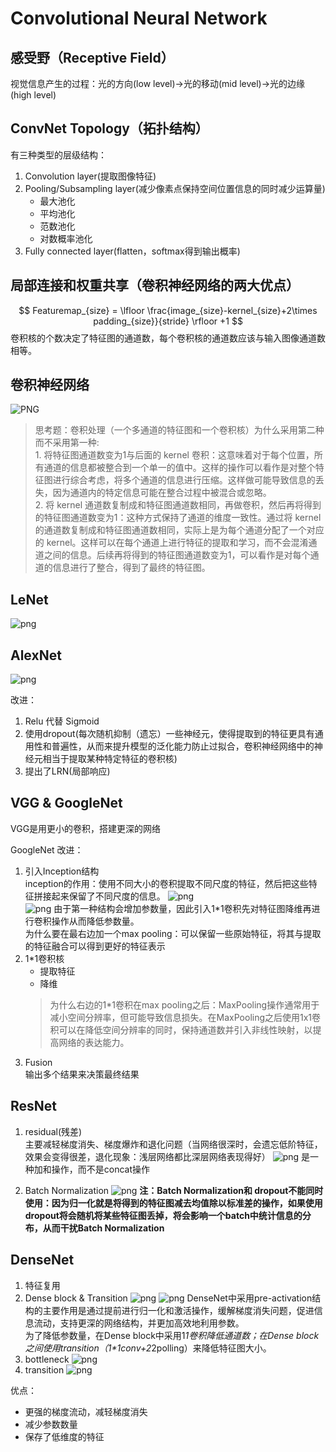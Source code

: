 # Convolutional Neural Network

## 感受野（Receptive Field）

视觉信息产生的过程：光的方向(low level)->光的移动(mid level)->光的边缘(high level)

## ConvNet Topology（拓扑结构）

有三种类型的层级结构：
1. Convolution layer(提取图像特征)
2. Pooling/Subsampling layer(减少像素点保持空间位置信息的同时减少运算量)
    - 最大池化
    - 平均池化
    - 范数池化
    - 对数概率池化
3. Fully connected layer(flatten，softmax得到输出概率)

## 局部连接和权重共享（卷积神经网络的两大优点）

$$
Featuremap_{size} = \lfloor \frac{image_{size}-kernel_{size}+2\times padding_{size}}{stride} \rfloor +1
$$
卷积核的个数决定了特征图的通道数，每个卷积核的通道数应该与输入图像通道数相等。

## 卷积神经网络
![PNG](img/CNN.png)

> 思考题：卷积处理（一个多通道的特征图和一个卷积核）为什么采用第二种而不采用第一种:  
    1. 将特征图通道数变为1与后面的 kernel 卷积：这意味着对于每个位置，所有通道的信息都被整合到一个单一的值中。这样的操作可以看作是对整个特征图进行综合考虑，将多个通道的信息进行压缩。这样做可能导致信息的丢失，因为通道内的特定信息可能在整合过程中被混合或忽略。  
    2. 将 kernel 通道数复制成和特征图通道数相同，再做卷积，然后再将得到的特征图通道数变为1：这种方式保持了通道的维度一致性。通过将 kernel 的通道数复制成和特征图通道数相同，实际上是为每个通道分配了一个对应的 kernel。这样可以在每个通道上进行特征的提取和学习，而不会混淆通道之间的信息。后续再将得到的特征图通道数变为1，可以看作是对每个通道的信息进行了整合，得到了最终的特征图。

## LeNet
![png](img/LeNet.png)

## AlexNet
![png](img/AlexNet.png)

改进：  
1. Relu 代替 Sigmoid
2. 使用dropout(每次随机抑制（遗忘）一些神经元，使得提取到的特征更具有通用性和普遍性，从而来提升模型的泛化能力防止过拟合，卷积神经网络中的神经元相当于提取某种特定特征的卷积核)
3. 提出了LRN(局部响应)

## VGG & GoogleNet
VGG是用更小的卷积，搭建更深的网络  

GoogleNet 改进：  
1. 引入Inception结构  
inception的作用：使用不同大小的卷积提取不同尺度的特征，然后把这些特征拼接起来保留了不同尺度的信息。
![png](img/Inception.png)  
![png](img/Inception1.png)
由于第一种结构会增加参数量，因此引入1*1卷积先对特征图降维再进行卷积操作从而降低参数量。  
为什么要在最右边加一个max pooling：可以保留一些原始特征，将其与提取的特征融合可以得到更好的特征表示
2. 1*1卷积核
    - 提取特征
    - 降维
     > 为什么右边的1*1卷积在max pooling之后：MaxPooling操作通常用于减小空间分辨率，但可能导致信息损失。在MaxPooling之后使用1x1卷积可以在降低空间分辨率的同时，保持通道数并引入非线性映射，以提高网络的表达能力。
3. Fusion  
输出多个结果来决策最终结果


## ResNet

1. residual(残差)  
主要减轻梯度消失、梯度爆炸和退化问题（当网络很深时，会遗忘低阶特征，效果会变得很差，退化现象：浅层网络都比深层网络表现得好）
![png](img/residual.png)
是一种加和操作，而不是concat操作

2. Batch Normalization
![png](img/Batch_normalization.png)
**注：Batch Normalization和 dropout不能同时使用：因为归一化就是将得到的特征图减去均值除以标准差的操作，如果使用dropout将会随机将某些特征图丢掉，将会影响一个batch中统计信息的分布，从而干扰Batch Normalization**

## DenseNet

1. 特征复用
2. Dense block & Transition
![png](img/denseblock.png)
![png](img/dense.png)
DenseNet中采用pre-activation结构的主要作用是通过提前进行归一化和激活操作，缓解梯度消失问题，促进信息流动，支持更深的网络结构，并更加高效地利用参数。  
为了降低参数量，在Dense block中采用1*1卷积降低通道数；在Dense block之间使用transition（1\*1conv+2*2polling）来降低特征图大小。
3. bottleneck
![png](img/bottleneck.png)
4. transition
![png](img/transition.png)

优点：
- 更强的梯度流动，减轻梯度消失
- 减少参数数量
- 保存了低维度的特征